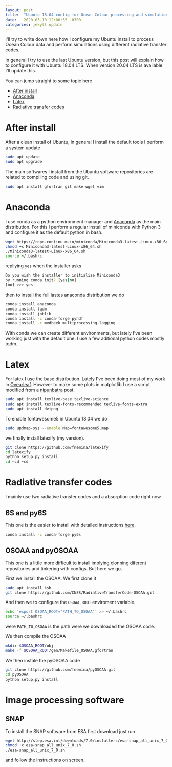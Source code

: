 ```yaml
---
layout: post
title:  "Ubuntu 18.04 config for Ocean Colour processing and simulations"
date:   2020-03-10 12:00:55 -0300
categories: jekyll update
---
```


I'll try to write down here how I configure my Ubuntu install to process Ocean Colour data and perform simulations using different radiative transfer codes.

In general I try to use the last Ubuntu version, but this post will explain how to configure it with Ubuntu 18.04 LTS. When version 20.04 LTS is available I'll update this.

You can jump straight to some topic here

 - [After install](#after-install)
 - [Anaconda](#anaconda)
 - [Latex](#latex)
 - [Radiative transfer codes](#radiative-transfer-codes)

# After install

After a clean install of Ubuntu, in general I install the default tools I perform a system update

```bash
sudo apt update
sudo apt upgrade
```

The main softwares I install from the Ubuntu software repositories are related to compiling code and using git.

```bash
sudo apt install gfortran git make wget vim
```

# Anaconda

I use conda as a python environment manager and [Anaconda](https://www.anaconda.com/) as the main distribution. For this I perform a regular install of miniconda with Python 3 and configure it as the default python in bash.

```bash
wget https://repo.continuum.io/miniconda/Miniconda3-latest-Linux-x86_64.sh
chmod +x Miniconda3-latest-Linux-x86_64.sh
./Miniconda3-latest-Linux-x86_64.sh
source ~/.bashrc
```

repliying `yes` when the installer asks

```bash
Do you wish the installer to initialize Miniconda3
by running conda init? [yes|no]
[no] >>> yes
```

then to install the full lastes anaconda distribution we do

```bash
conda install anaconda 
conda install tqdm
conda install joblib
conda install -c conda-forge pyhdf
conda install -c mvdbeek multiprocessing-logging
```

With conda we can create different environments, but lately I've been working just with the default one. I use a few aditional python codes mostly tqdm.

# Latex

For latex I use the base distribution. Lately I've been doing most of my work in [Ovearleaf](https://www.overleaf.com/). However to make some plots in matplotlib I use a script modified from a [nipunbatra](nipunbatra.github.io) post. 

```bash
sudo apt install texlive-base texlive-science
sudo apt install texlive-fonts-recommended texlive-fonts-extra
sudo apt install dvipng
```

To enable fontawesome5 in Ubuntu 18.04 we do

```bash
sudo updmap-sys --enable Map=fontawesome5.map
```

we finally install latexify (my version).

```bash
git clone https://github.com/fnemina/latexify
cd latexify
python setup.py install
cd ~cd ~cd
```

# Radiative transfer codes

I mainly use two radiative transfer codes and a absorption code right now.

## 6S and py6S

This one is the easier to install with detailed instructions [here](https://py6s.readthedocs.io/).

```bash
conda install -c conda-forge py6s
```

## OSOAA and pyOSOAA

This one is a little more difficult to install implying clonning diferent repositories and tinkering with configs. But here we go.

First we install the OSOAA. We first clone it

```bash
sudo apt install ksh
git clone https://github.com/CNES/RadiativeTransferCode-OSOAA.git
```

And then we to configure the `OSOAA_ROOT` enviroment variable.

```bash
echo 'export OSOAA_ROOT="PATH_TO_OSOAA"' >> ~/.bashrc
source ~/.bashrc
```
were `PATH_TO_OSOAA` is the path were we downloaded the OSOAA code.

We then compile the OSOAA

```bash
mkdir $OSOAA_ROOT/obj
make -f $OSOAA_ROOT/gen/Makefile_OSOAA.gfortran
```

We then instale the pyOSOAA code

```bash
git clone https://github.com/fnemina/pyOSOAA.git
cd pyOSOAA
python setup.py install
```

# Image processing software

## SNAP

To install the SNAP software from ESA first download just run

```bash
wget http://step.esa.int/downloads/7.0/installers/esa-snap_all_unix_7_0.sh
chmod +x esa-snap_all_unix_7_0.sh
./esa-snap_all_unix_7_0.sh
```
and follow the instructions on screen.